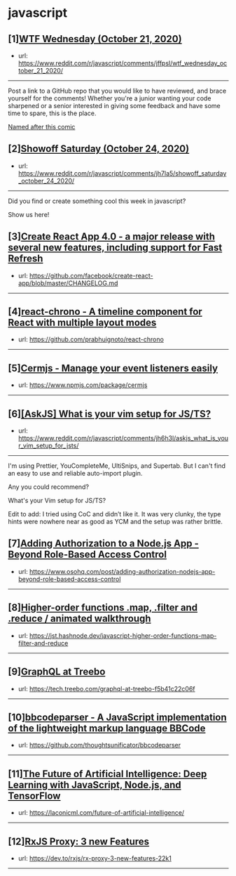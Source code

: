 # javascript
## [1][WTF Wednesday (October 21, 2020)](https://www.reddit.com/r/javascript/comments/jffpsl/wtf_wednesday_october_21_2020/)
- url: https://www.reddit.com/r/javascript/comments/jffpsl/wtf_wednesday_october_21_2020/
---
Post a link to a GitHub repo that you would like to have reviewed, and brace yourself for the comments!
Whether you're a junior wanting your code sharpened or a senior interested in giving some feedback and have some time to spare, 
this is the place.

[Named after this comic](https://davidwalsh.name/demo/code-review.png)
## [2][Showoff Saturday (October 24, 2020)](https://www.reddit.com/r/javascript/comments/jh7la5/showoff_saturday_october_24_2020/)
- url: https://www.reddit.com/r/javascript/comments/jh7la5/showoff_saturday_october_24_2020/
---
Did you find or create something cool this week in javascript? 

Show us here!
## [3][Create React App 4.0 - a major release with several new features, including support for Fast Refresh](https://www.reddit.com/r/javascript/comments/jgx9f8/create_react_app_40_a_major_release_with_several/)
- url: https://github.com/facebook/create-react-app/blob/master/CHANGELOG.md
---

## [4][react-chrono - A timeline component for React with multiple layout modes](https://www.reddit.com/r/javascript/comments/jgpwow/reactchrono_a_timeline_component_for_react_with/)
- url: https://github.com/prabhuignoto/react-chrono
---

## [5][Cermjs - Manage your event listeners easily](https://www.reddit.com/r/javascript/comments/jh4zem/cermjs_manage_your_event_listeners_easily/)
- url: https://www.npmjs.com/package/cermjs
---

## [6][[AskJS] What is your vim setup for JS/TS?](https://www.reddit.com/r/javascript/comments/jh6h3l/askjs_what_is_your_vim_setup_for_jsts/)
- url: https://www.reddit.com/r/javascript/comments/jh6h3l/askjs_what_is_your_vim_setup_for_jsts/
---
I'm using Prettier, YouCompleteMe, UltiSnips, and Supertab. But I can't find an easy to use and reliable auto-import plugin.

Any you could recommend?

What's your Vim setup for JS/TS?

Edit to add: I tried using CoC and didn’t like it. It was very clunky, the type hints were nowhere near as good as YCM and the setup was rather brittle.
## [7][Adding Authorization to a Node.js App - Beyond Role-Based Access Control](https://www.reddit.com/r/javascript/comments/jgqmdg/adding_authorization_to_a_nodejs_app_beyond/)
- url: https://www.osohq.com/post/adding-authorization-nodejs-app-beyond-role-based-access-control
---

## [8][Higher-order functions .map, .filter and .reduce / animated walkthrough](https://www.reddit.com/r/javascript/comments/jgw09l/higherorder_functions_map_filter_and_reduce/)
- url: https://jst.hashnode.dev/javascript-higher-order-functions-map-filter-and-reduce
---

## [9][GraphQL at Treebo](https://www.reddit.com/r/javascript/comments/jh7p2q/graphql_at_treebo/)
- url: https://tech.treebo.com/graphql-at-treebo-f5b41c22c06f
---

## [10][bbcodeparser - A JavaScript implementation of the lightweight markup language BBCode](https://www.reddit.com/r/javascript/comments/jh7ii0/bbcodeparser_a_javascript_implementation_of_the/)
- url: https://github.com/thoughtsunificator/bbcodeparser
---

## [11][The Future of Artificial Intelligence: Deep Learning with JavaScript, Node.js, and TensorFlow](https://www.reddit.com/r/javascript/comments/jgpuqb/the_future_of_artificial_intelligence_deep/)
- url: https://laconicml.com/future-of-artificial-intelligence/
---

## [12][RxJS Proxy: 3 new Features](https://www.reddit.com/r/javascript/comments/jglrff/rxjs_proxy_3_new_features/)
- url: https://dev.to/rxjs/rx-proxy-3-new-features-22k1
---

